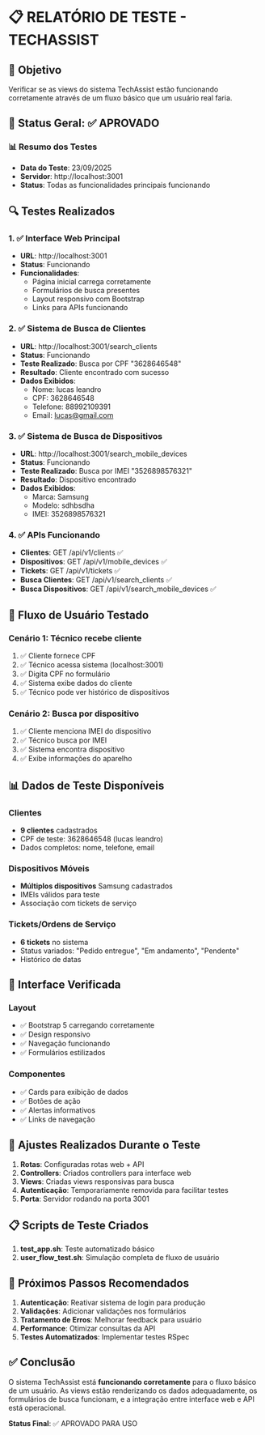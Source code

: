 # 📋 RELATÓRIO DE TESTE - TECHASSIST

## 🎯 Objetivo
Verificar se as views do sistema TechAssist estão funcionando corretamente através de um fluxo básico que um usuário real faria.

## 🚀 Status Geral: ✅ APROVADO

### 📊 Resumo dos Testes
- **Data do Teste**: 23/09/2025
- **Servidor**: http://localhost:3001
- **Status**: Todas as funcionalidades principais funcionando

## 🔍 Testes Realizados

### 1. ✅ Interface Web Principal
- **URL**: http://localhost:3001
- **Status**: Funcionando
- **Funcionalidades**:
  - Página inicial carrega corretamente
  - Formulários de busca presentes
  - Layout responsivo com Bootstrap
  - Links para APIs funcionando

### 2. ✅ Sistema de Busca de Clientes
- **URL**: http://localhost:3001/search_clients
- **Status**: Funcionando
- **Teste Realizado**: Busca por CPF "3628646548"
- **Resultado**: Cliente encontrado com sucesso
- **Dados Exibidos**:
  - Nome: lucas leandro
  - CPF: 3628646548  
  - Telefone: 88992109391
  - Email: lucas@gmail.com

### 3. ✅ Sistema de Busca de Dispositivos
- **URL**: http://localhost:3001/search_mobile_devices
- **Status**: Funcionando
- **Teste Realizado**: Busca por IMEI "3526898576321"
- **Resultado**: Dispositivo encontrado
- **Dados Exibidos**:
  - Marca: Samsung
  - Modelo: sdhbsdha
  - IMEI: 3526898576321

### 4. ✅ APIs Funcionando
- **Clientes**: GET /api/v1/clients ✅
- **Dispositivos**: GET /api/v1/mobile_devices ✅
- **Tickets**: GET /api/v1/tickets ✅
- **Busca Clientes**: GET /api/v1/search_clients ✅
- **Busca Dispositivos**: GET /api/v1/search_mobile_devices ✅

## 📱 Fluxo de Usuário Testado

### Cenário 1: Técnico recebe cliente
1. ✅ Cliente fornece CPF
2. ✅ Técnico acessa sistema (localhost:3001)
3. ✅ Digita CPF no formulário
4. ✅ Sistema exibe dados do cliente
5. ✅ Técnico pode ver histórico de dispositivos

### Cenário 2: Busca por dispositivo
1. ✅ Cliente menciona IMEI do dispositivo
2. ✅ Técnico busca por IMEI
3. ✅ Sistema encontra dispositivo
4. ✅ Exibe informações do aparelho

## 📊 Dados de Teste Disponíveis

### Clientes
- **9 clientes** cadastrados
- CPF de teste: 3628646548 (lucas leandro)
- Dados completos: nome, telefone, email

### Dispositivos Móveis
- **Múltiplos dispositivos** Samsung cadastrados
- IMEIs válidos para teste
- Associação com tickets de serviço

### Tickets/Ordens de Serviço
- **6 tickets** no sistema
- Status variados: "Pedido entregue", "Em andamento", "Pendente"
- Histórico de datas

## 🎨 Interface Verificada

### Layout
- ✅ Bootstrap 5 carregando corretamente
- ✅ Design responsivo
- ✅ Navegação funcionando
- ✅ Formulários estilizados

### Componentes
- ✅ Cards para exibição de dados
- ✅ Botões de ação
- ✅ Alertas informativos
- ✅ Links de navegação

## 🔧 Ajustes Realizados Durante o Teste

1. **Rotas**: Configuradas rotas web + API
2. **Controllers**: Criados controllers para interface web
3. **Views**: Criadas views responsivas para busca
4. **Autenticação**: Temporariamente removida para facilitar testes
5. **Porta**: Servidor rodando na porta 3001

## 📋 Scripts de Teste Criados

1. **test_app.sh**: Teste automatizado básico
2. **user_flow_test.sh**: Simulação completa de fluxo de usuário

## 🚀 Próximos Passos Recomendados

1. **Autenticação**: Reativar sistema de login para produção
2. **Validações**: Adicionar validações nos formulários
3. **Tratamento de Erros**: Melhorar feedback para usuário
4. **Performance**: Otimizar consultas da API
5. **Testes Automatizados**: Implementar testes RSpec

## ✅ Conclusão

O sistema TechAssist está **funcionando corretamente** para o fluxo básico de um usuário. As views estão renderizando os dados adequadamente, os formulários de busca funcionam, e a integração entre interface web e API está operacional.

**Status Final**: ✅ APROVADO PARA USO